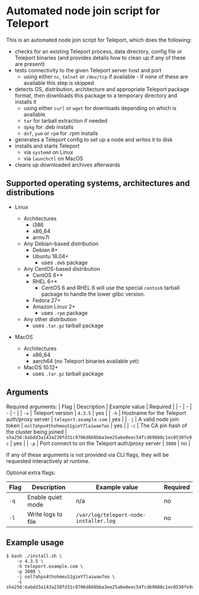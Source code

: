 # Automated node join script for Teleport

This is an automated node join script for Teleport, which does the following:

- checks for an existing Teleport process, data directory, config file or Teleport binaries (and provides details how to clean up if any of these are present)
- tests connectivity to the given Teleport server host and port
  - using either `nc`, `telnet` or `/dev/tcp` if available - if none of these are available this step is skipped
- detects OS, distribution, architecture and appropriate Teleport package format, then downloads this package  to a temporary directory and installs it
  - using either `curl` or `wget` for downloads depending on which is available
  - `tar` for tarball extraction if needed
  - `dpkg` for .deb installs
  - `dnf`, `yum` or `rpm` for .rpm installs
- generates a Teleport config to set up a node and writes it to disk
- installs and starts Teleport
  - via `systemd` on Linux
  - via `launchctl` on MacOS
- cleans up downloaded archives afterwards

## Supported operating systems, architectures and distributions

- Linux
  - Architectures
    - i386
    - x86_64
    - armv7l
  - Any Debian-based distribution
    - Debian 8+
    - Ubuntu 18.04+
      - uses `.deb` package
  - Any CentOS-based distribution
    - CentOS 6+*
    - RHEL 6+*
      - CentOS 6 and RHEL 6 will use the special `centos6` tarball package to handle the lower glibc version.
    - Fedora 27+
    - Amazon Linux 2+
      - uses `.rpm` package
  - Any other distribution
    - uses `.tar.gz` tarball package

- MacOS
  - Architectures
    - x86_64
    - aarch64 (no Teleport binaries available yet)
  - MacOS 10.12+
    - uses `.tar.gz` tarball package

## Arguments

Required arguments:
| Flag | Description | Example value | Required |
| - | - | - | - |
| `-v` | Teleport version | `4.3.5` | yes |
| `-h` | Hostname for the Teleport auth/proxy server | `teleport.example.com` | yes |
| `-j` | A valid node join token | `ool7ahpo4thohmeuS1gieY7laiwae7oo` | yes |
| `-c` | The CA pin hash of the cluster being joined | `sha256:6abdd3a143a230fd31c9706d668bba3ee25a6e0eec54fcd69680c1ec0530fe9c` | yes |
| `-p` | Port connect to on the Teleport auth/proxy server | `3080` | no |

If any of these arguments is not provided via CLI flags, they will be requested interactively at runtime.

Optional extra flags:

| Flag | Description | Example value | Required |
| - | - | - | - |
| `-q` | Enable quiet mode | n/a | no |
| `-l` | Write logs to file | `/var/log/teleport-node-installer.log` | no |

## Example usage

```console
$ bash ./install.sh \
    -v 4.3.5 \
    -h teleport.example.com \
    -p 3080 \
    -j ool7ahpo4thohmeuS1gieY7laiwae7oo \
    -c sha256:6abdd3a143a230fd31c9706d668bba3ee25a6e0eec54fcd69680c1ec0530fe9c
```
